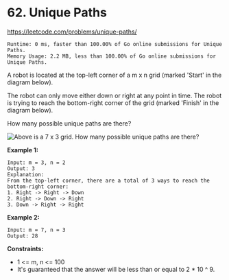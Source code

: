 # 62. Unique Paths

https://leetcode.com/problems/unique-paths/

```
Runtime: 0 ms, faster than 100.00% of Go online submissions for Unique Paths.
Memory Usage: 2.2 MB, less than 100.00% of Go online submissions for Unique Paths.
```

A robot is located at the top-left corner of a m x n grid (marked 'Start' in the diagram below).

The robot can only move either down or right at any point in time. The robot is trying to reach the bottom-right corner of the grid (marked 'Finish' in the diagram below).

How many possible unique paths are there?

![Above is a 7 x 3 grid. How many possible unique paths are there?](https://assets.leetcode.com/uploads/2018/10/22/robot_maze.png)

**Example 1:**
```
Input: m = 3, n = 2
Output: 3
Explanation:
From the top-left corner, there are a total of 3 ways to reach the bottom-right corner:
1. Right -> Right -> Down
2. Right -> Down -> Right
3. Down -> Right -> Right
```

**Example 2:**
```
Input: m = 7, n = 3
Output: 28
```

**Constraints:**

- 1 <= m, n <= 100
- It's guaranteed that the answer will be less than or equal to 2 * 10 ^ 9.